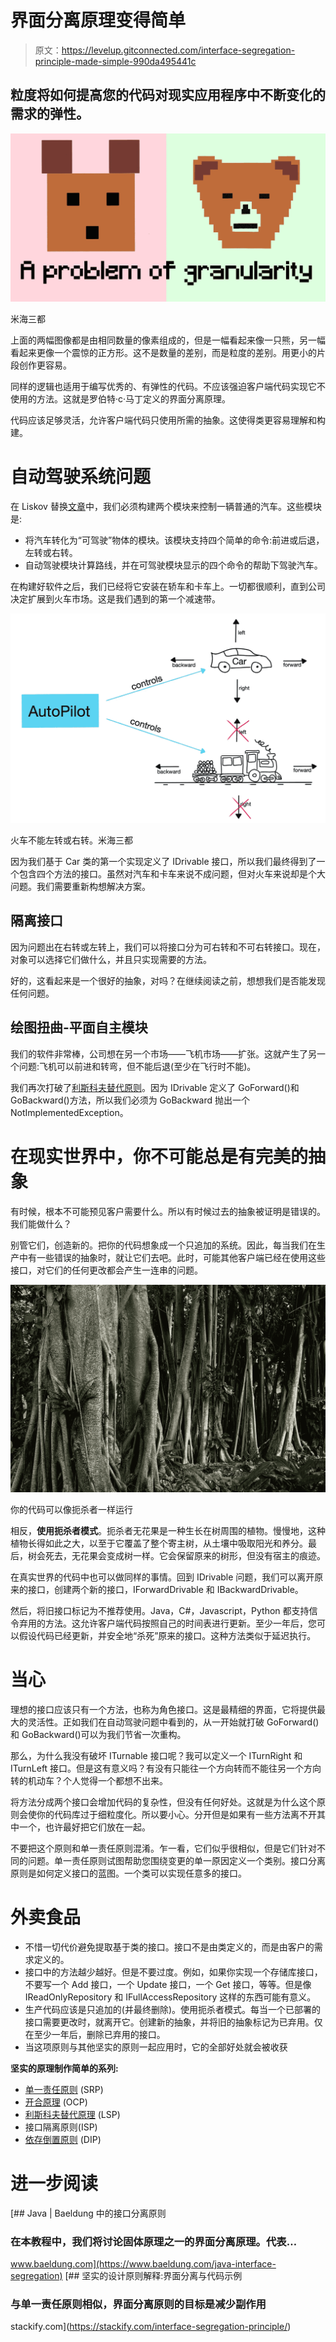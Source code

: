 # 界面分离原理变得简单

> 原文：<https://levelup.gitconnected.com/interface-segregation-principle-made-simple-990da495441c>

## 粒度将如何提高您的代码对现实应用程序中不断变化的需求的弹性。

![](img/d51924a31d0be7c28f9d69c23829d7d4.png)

米海三都

上面的两幅图像都是由相同数量的像素组成的，但是一幅看起来像一只熊，另一幅看起来更像一个震惊的正方形。这不是数量的差别，而是粒度的差别。用更小的片段创作更容易。

同样的逻辑也适用于编写优秀的、有弹性的代码。不应该强迫客户端代码实现它不使用的方法。这就是罗伯特·c·马丁定义的界面分离原理。

代码应该足够灵活，允许客户端代码只使用所需的抽象。这使得类更容易理解和构建。

# 自动驾驶系统问题

在 Liskov 替换[文章](/the-liskov-substitution-principle-made-simple-5e69165e7ab5)中，我们必须构建两个模块来控制一辆普通的汽车。这些模块是:

*   将汽车转化为“可驾驶”物体的模块。该模块支持四个简单的命令:前进或后退，左转或右转。
*   自动驾驶模块计算路线，并在可驾驶模块显示的四个命令的帮助下驾驶汽车。

在构建好软件之后，我们已经将它安装在轿车和卡车上。一切都很顺利，直到公司决定扩展到火车市场。这是我们遇到的第一个减速带。

![](img/fa8a9ff6726455176a134a338e1ea587.png)

火车不能左转或右转。米海三都

因为我们基于 Car 类的第一个实现定义了 IDrivable 接口，所以我们最终得到了一个包含四个方法的接口。虽然对汽车和卡车来说不成问题，但对火车来说却是个大问题。我们需要重新构想解决方案。

## 隔离接口

因为问题出在右转或左转上，我们可以将接口分为可右转和不可右转接口。现在，对象可以选择它们做什么，并且只实现需要的方法。

好的，这看起来是一个很好的抽象，对吗？在继续阅读之前，想想我们是否能发现任何问题。

## 绘图扭曲-平面自主模块

我们的软件非常棒，公司想在另一个市场——飞机市场——扩张。这就产生了另一个问题:飞机可以前进和转弯，但不能后退(至少在飞行时不能)。

我们再次打破了[利斯科夫替代原则](/the-liskov-substitution-principle-made-simple-5e69165e7ab5)。因为 IDrivable 定义了 GoForward()和 GoBackward()方法，所以我们必须为 GoBackward 抛出一个 NotImplementedException。

# 在现实世界中，你不可能总是有完美的抽象

有时候，根本不可能预见客户需要什么。所以有时候过去的抽象被证明是错误的。我们能做什么？

别管它们，创造新的。把你的代码想象成一个只追加的系统。因此，每当我们在生产中有一些错误的抽象时，就让它们去吧。此时，可能其他客户端已经在使用这些接口，对它们的任何更改都会产生一连串的问题。

![](img/14a289c8333c81f3b8c537f6bd153fef.png)

你的代码可以像扼杀者一样运行

相反，**使用扼杀者模式**。扼杀者无花果是一种生长在树周围的植物。慢慢地，这种植物长得如此之大，以至于它覆盖了整个寄主树，从土壤中吸取阳光和养分。最后，树会死去，无花果会变成树一样。它会保留原来的树形，但没有宿主的痕迹。

在真实世界的代码中也可以做同样的事情。回到 IDrivable 问题，我们可以离开原来的接口，创建两个新的接口，IForwardDrivable 和 IBackwardDrivable。

然后，将旧接口标记为不推荐使用。Java，C#，Javascript，Python 都支持信令弃用的方法。这允许客户端代码按照自己的时间表进行更新。至少一年后，您可以假设代码已经更新，并安全地“杀死”原来的接口。这种方法类似于延迟执行。

# 当心

理想的接口应该只有一个方法，也称为角色接口。这是最精细的界面，它将提供最大的灵活性。正如我们在自动驾驶问题中看到的，从一开始就打破 GoForward()和 GoBackward()可以为我们节省一次重构。

那么，为什么我没有破坏 ITurnable 接口呢？我可以定义一个 ITurnRight 和 ITurnLeft 接口。但是这有意义吗？有没有只能往一个方向转而不能往另一个方向转的机动车？个人觉得一个都想不出来。

将方法分成两个接口会增加代码的复杂性，但没有任何好处。这就是为什么这个原则会使你的代码库过于细粒度化。所以要小心。分开但是如果有一些方法离不开其中一个，也许最好把它们放在一起。

不要把这个原则和单一责任原则混淆。乍一看，它们似乎很相似，但是它们针对不同的问题。单一责任原则试图帮助您围绕变更的单一原因定义一个类别。接口分离原则是如何定义接口的蓝图。一个类可以实现任意多的接口。

# 外卖食品

*   不惜一切代价避免提取基于类的接口。接口不是由类定义的，而是由客户的需求定义的。
*   接口中的方法越少越好。但是不要过度。例如，如果你实现一个存储库接口，不要写一个 Add 接口，一个 Update 接口，一个 Get 接口，等等。但是像 IReadOnlyRepository 和 IFullAccessRepository 这样的东西可能有意义。
*   生产代码应该是只追加的(并最终删除)。使用扼杀者模式。每当一个已部署的接口需要更改时，就离开它。创建新的抽象，并将旧的抽象标记为已弃用。仅在至少一年后，删除已弃用的接口。
*   当这项原则与其他坚实的原则一起应用时，它的全部好处就会被收获

**坚实的原理制作简单的系列:**

*   [单一责任原则](/the-single-responsibility-principle-made-simple-4e1597a44d7d) (SRP)
*   [开合原理](/the-open-closed-principle-made-simple-cc3d0ed70553) (OCP)
*   [利斯科夫替代原理](/the-liskov-substitution-principle-made-simple-5e69165e7ab5) (LSP)
*   接口隔离原则(ISP)
*   [依存倒置原则](/the-dependency-inversion-principle-made-simple-70108b88dc76) (DIP)

# 进一步阅读

[](https://www.baeldung.com/java-interface-segregation) [## Java | Baeldung 中的接口分离原则

### 在本教程中，我们将讨论固体原理之一的界面分离原理。代表…

www.baeldung.com](https://www.baeldung.com/java-interface-segregation) [](https://stackify.com/interface-segregation-principle/) [## 坚实的设计原则解释:界面分离与代码示例

### 与单一责任原则相似，界面分离原则的目标是减少副作用

stackify.com](https://stackify.com/interface-segregation-principle/)